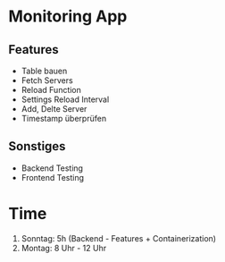 # Monitoring App

## Features

- Table bauen
- Fetch Servers
- Reload Function
- Settings Reload Interval
- Add, Delte Server
- Timestamp überprüfen

## Sonstiges

- Backend Testing
- Frontend Testing

# Time

1. Sonntag: 5h (Backend - Features + Containerization)
2. Montag: 8 Uhr - 12 Uhr
